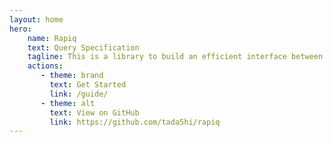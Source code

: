 ```yaml
---
layout: home
hero:
    name: Rapiq
    text: Query Specification
    tagline: This is a library to build an efficient interface between client- & server-side applications.
    actions:
       - theme: brand
         text: Get Started
         link: /guide/
       - theme: alt
         text: View on GitHub
         link: https://github.com/tada5hi/rapiq
---
```


